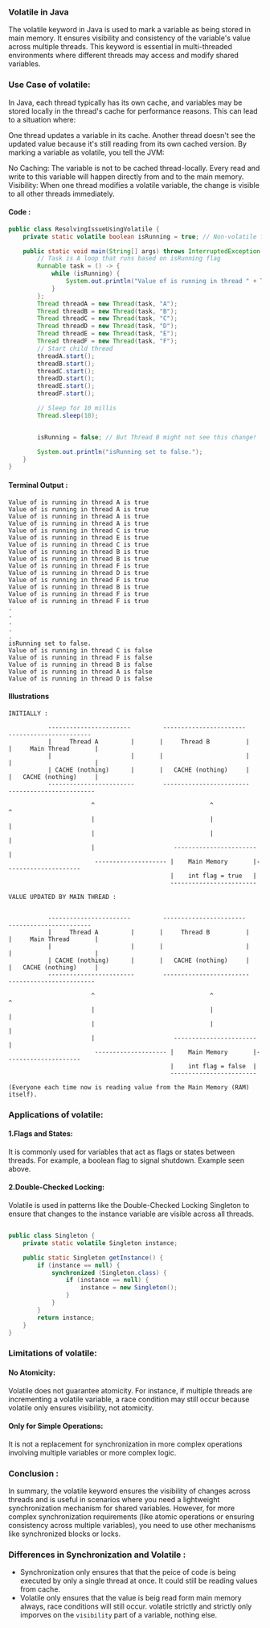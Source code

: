 ### Volatile in Java
The volatile keyword in Java is used to mark a variable as being stored in main memory. It ensures visibility and consistency of the variable's value across multiple threads. This keyword is essential in multi-threaded environments where different threads may access and modify shared variables.

### Use Case of volatile:
In Java, each thread typically has its own cache, and variables may be stored locally in the thread's cache for performance reasons. This can lead to a situation where:

One thread updates a variable in its cache.
Another thread doesn't see the updated value because it's still reading from its own cached version.
By marking a variable as volatile, you tell the JVM:

No Caching: The variable is not to be cached thread-locally. Every read and write to this variable will happen directly from and to the main memory.
Visibility: When one thread modifies a volatile variable, the change is visible to all other threads immediately.


#### Code : 
```java
public class ResolvingIssueUsingVolatile {
    private static volatile boolean isRunning = true; // Non-volatile flag

    public static void main(String[] args) throws InterruptedException {
        // Task is A loop that runs based on isRunning flag
        Runnable task = () -> {
            while (isRunning) {
                System.out.println("Value of is running in thread " + Thread.currentThread().getName() +" is " + isRunning);
            }
        };
        Thread threadA = new Thread(task, "A");
        Thread threadB = new Thread(task, "B");
        Thread threadC = new Thread(task, "C");
        Thread threadD = new Thread(task, "D");
        Thread threadE = new Thread(task, "E");
        Thread threadF = new Thread(task, "F");
        // Start child thread
        threadA.start();
        threadB.start();
        threadC.start();
        threadD.start();
        threadE.start();
        threadF.start();

        // Sleep for 10 millis
        Thread.sleep(10);


        isRunning = false; // But Thread B might not see this change!

        System.out.println("isRunning set to false.");
    }
}
```
#### Terminal Output :

```
Value of is running in thread A is true
Value of is running in thread A is true
Value of is running in thread A is true
Value of is running in thread A is true
Value of is running in thread C is true
Value of is running in thread E is true
Value of is running in thread C is true
Value of is running in thread B is true
Value of is running in thread B is true
Value of is running in thread F is true
Value of is running in thread D is true
Value of is running in thread F is true
Value of is running in thread B is true
Value of is running in thread F is true
Value of is running in thread F is true
.
.
.
.
.
isRunning set to false.
Value of is running in thread C is false
Value of is running in thread F is false
Value of is running in thread B is false
Value of is running in thread A is false
Value of is running in thread D is false
```

#### Illustrations
```
INITIALLY : 

           -----------------------         -----------------------         -----------------------
           |     Thread A         |       |     Thread B          |        |     Main Thread       |
           |                      |       |                       |        |                       |
           | CACHE (nothing)      |       |   CACHE (nothing)     |        |   CACHE (nothing)     |
           ------------------------        ------------------------        ------------------------

                       ^                                ^                                 ^
                       |                                |                                 |
                       |                                |                                 |
                       |                      -----------------------                     |
                        -------------------- |    Main Memory       |---------------------
                                             |    int flag = true   |
                                             ------------------------

VALUE UPDATED BY MAIN THREAD : 


           -----------------------         -----------------------         -----------------------
           |     Thread A         |       |     Thread B          |        |     Main Thread       |
           |                      |       |                       |        |                       |
           | CACHE (nothing)      |       |   CACHE (nothing)     |        |   CACHE (nothing)     |
           ------------------------        ------------------------        ------------------------

                       ^                                ^                                 ^
                       |                                |                                 |
                       |                                |                                 |
                       |                      -----------------------                     |
                        -------------------- |    Main Memory       |---------------------
                                             |    int flag = false  |
                                             ------------------------

(Everyone each time now is reading value from the Main Memory (RAM) itself).
```


### Applications of volatile:
#### 1.Flags and States: 
It is commonly used for variables that act as flags or states between threads. For example, a boolean flag to signal shutdown. Example seen above.

#### 2.Double-Checked Locking:
Volatile is used in patterns like the Double-Checked Locking Singleton to ensure that changes to the instance variable are visible across all threads.
```java

public class Singleton {
    private static volatile Singleton instance;

    public static Singleton getInstance() {
        if (instance == null) {
            synchronized (Singleton.class) {
                if (instance == null) {
                    instance = new Singleton();
                }
            }
        }
        return instance;
    }
}

```

### Limitations of volatile:
#### No Atomicity: 
Volatile does not guarantee atomicity. For instance, if multiple threads are incrementing a volatile variable, a race condition may still occur because volatile only ensures visibility, not atomicity.
#### Only for Simple Operations:
 It is not a replacement for synchronization in more complex operations involving multiple variables or more complex logic.


### Conclusion :

In summary, the volatile keyword ensures the visibility of changes across threads and is useful in scenarios where you need a lightweight synchronization mechanism for shared variables. However, for more complex synchronization requirements (like atomic operations or ensuring consistency across multiple variables), you need to use other mechanisms like synchronized blocks or locks.

### Differences in Synchronization and Volatile :
- Synchronization only ensures that that the peice of code is being executed by only a single thread at once. It could still be reading values from cache. 
- Volatile only ensures that the value is beig read form main memory always, race conditions will still occur. volatile strictly and strictly only imporves on the `visibility` part of a variable, nothing else.







